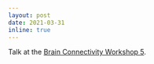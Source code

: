 ```yaml
---
layout: post
date: 2021-03-31
inline: true
---
```


Talk at the [Brain Connectivity Workshop 5](https://brainconnectivityseries.com/workshop-5/).